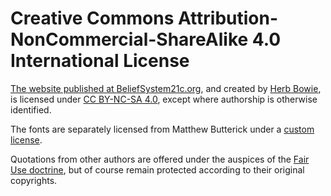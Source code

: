 Creative Commons Attribution-NonCommercial-ShareAlike 4.0 International License
===============================================================================

[The website published at BeliefSystem21c.org](https://beliefsystem21c.org), and created by [Herb Bowie](https://hbowie.net/about.html), is licensed under [CC BY-NC-SA 4.0](https://creativecommons.org/licenses/by-nc-sa/4.0/), except where authorship is otherwise identified.

The fonts are separately licensed from Matthew Butterick under a [custom license](https://mbtype.com/license/). 

Quotations from other authors are offered under the auspices of the [Fair Use doctrine](https://en.wikipedia.org/wiki/Fair_use), but of course remain protected according to their original copyrights. 
